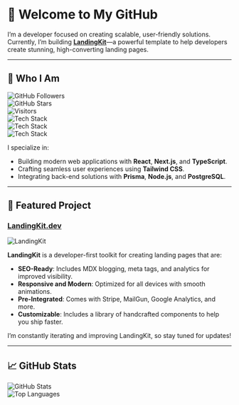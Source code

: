 # 👋 Welcome to My GitHub  

I’m a developer focused on creating scalable, user-friendly solutions. Currently, I’m building **[LandingKit](https://landingkit.dev)**—a powerful template to help developers create stunning, high-converting landing pages.

---

## 🚀 Who I Am  

![GitHub Followers](https://img.shields.io/github/followers/landingsaas?style=social)  
![GitHub Stars](https://img.shields.io/github/stars/landingsaas?style=social)  
![Visitors](https://visitor-badge.laobi.icu/badge?page_id=landingsaas)  
![Tech Stack](https://img.shields.io/badge/-React-61DAFB?logo=react&logoColor=white)  
![Tech Stack](https://img.shields.io/badge/-Next.js-000000?logo=next.js&logoColor=white)  
![Tech Stack](https://img.shields.io/badge/-TypeScript-007ACC?logo=typescript&logoColor=white)  

I specialize in:  
- Building modern web applications with **React**, **Next.js**, and **TypeScript**.  
- Crafting seamless user experiences using **Tailwind CSS**.  
- Integrating back-end solutions with **Prisma**, **Node.js**, and **PostgreSQL**.  

---

## 🌟 Featured Project  

### [LandingKit.dev](https://landingkit.dev)  
![LandingKit](https://landingkit.dev/_next/image?url=%2Fassets%2Fblog%2Flanding-page.png&w=1920&q=75)  

**LandingKit** is a developer-first toolkit for creating landing pages that are:  
- **SEO-Ready**: Includes MDX blogging, meta tags, and analytics for improved visibility.  
- **Responsive and Modern**: Optimized for all devices with smooth animations.  
- **Pre-Integrated**: Comes with Stripe, MailGun, Google Analytics, and more.  
- **Customizable**: Includes a library of handcrafted components to help you ship faster.  

I’m constantly iterating and improving LandingKit, so stay tuned for updates!  

---

## 📈 GitHub Stats  

![GitHub Stats](https://github-readme-stats.vercel.app/api?username=yourusername&show_icons=true&theme=radical)  
![Top Languages](https://github-readme-stats.vercel.app/api/top-langs/?username=yourusername&layout=compact&theme=radical)  

